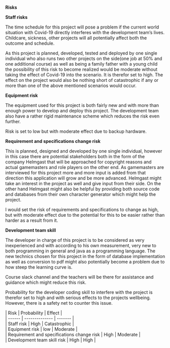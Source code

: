 **Risks**

**Staff risks**

The time schedule for this project will pose a problem if the current world
situation with Covid-19 directly interferes with the development team’s lives.
Childcare, sickness, other projects will all potentially affect both the outcome
and schedule.

As this project is planned, developed, tested and deployed by one single
individual who also runs two other projects on the side(one job at 50% and one
additional course) as well as being a family father with a young child the
possibility of this risk to become realized would be moderate without taking the
effect of Covid-19 into the scenario. It is therefor set to high. The effect on
the project would also be nothing short of catastrophic if any or more than one
of the above mentioned scenarios would occur.

**Equipment risk**

The equipment used for this project is both fairly new and with more than enough
power to develop and deploy this project. The development team also have a
rather rigid maintenance scheme which reduces the risk even further.

Risk is set to low but with moderate effect due to backup hardware.

**Requirement and specifications change risk**

This is planned, designed and developed by one single individual, however in
this case there are potential stakeholders both in the form of the company
Helmgast that will be approached for copyright reasons and actual gamemasters
and role players on the other end. As gamemasters are interviewed for this
project more and more input is added from that direction this application will
grow and be more advanced. Helmgast might take an interest in the project as
well and give input from their side. On the other hand Helmgast might also be
helpful by providing both source code and databases from their own character
generator which might help the project.

I would set the risk of requirements and specifications to change as high, but
with moderate effect due to the potential for this to be easier rather than
harder as a result from it.

**Development team skill**

The developer in charge of this project is to be considered as very
inexperienced and with according to his own measurement, very new to both
programming in general and java as a programming language. The new technics
chosen for this project in the form of database implementation as well as
conversion to pdf might also potentially become a problem due to how steep the
learning curve is.

Course slack channel and the teachers will be there for assistance and guidance
which might reduce this risk.

Probability for the developer coding skill to interfere with the project is
therefor set to high and with serious effects to the projects wellbeing.
However, there is a safety net to counter this issue.

\| Risk \| Probability \| Effect \|  
\| ------ \| -------------- \| ------- \|  
\| Staff risk \| High \| Catastrophic \|  
\| Equipment risk \| low \| Moderate \|  
\| Requirement and specifications change risk \| High \| Moderate \|  
\| Development team skill risk \| High \| High \|
